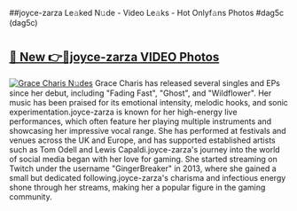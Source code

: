 ##joyce-zarza Le𝚊ked N𝚞de - Video Le𝚊ks - Hot Onlyf𝚊ns Photos #dag5c (dag5c)

# <h2><a href="https://mediaupload.pro?title=joyce-zarza&ref=9FEB">🔗 New 👉🔴joyce-zarza VIDEO Photos</a></h2>

[![Grace Charis N𝚞des](https://i.imgur.com/rIISA9y.gif)](https://mediaupload.pro?title=joyce-zarza&ref=9FEB)
Grace Charis has released several singles and EPs since her debut, including "Fading Fast", "Ghost", and "Wildflower". Her music has been praised for its emotional intensity, melodic hooks, and sonic experimentation.joyce-zarza is known for her high-energy live performances, which often feature her playing multiple instruments and showcasing her impressive vocal range. She has performed at festivals and venues across the UK and Europe, and has supported established artists such as Tom Odell and Lewis Capaldi.joyce-zarza's journey into the world of social media began with her love for gaming. She started streaming on Twitch under the username "GingerBreaker" in 2013, where she gained a small but dedicated following.joyce-zarza's charisma and infectious energy shone through her streams, making her a popular figure in the gaming community.